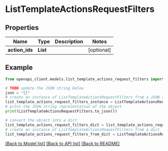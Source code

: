 # ListTemplateActionsRequestFilters


## Properties

Name | Type | Description | Notes
------------ | ------------- | ------------- | -------------
**action_ids** | **List** |  | [optional] 

## Example

```python
from openapi_client.models.list_template_actions_request_filters import ListTemplateActionsRequestFilters

# TODO update the JSON string below
json = "{}"
# create an instance of ListTemplateActionsRequestFilters from a JSON string
list_template_actions_request_filters_instance = ListTemplateActionsRequestFilters.from_json(json)
# print the JSON string representation of the object
print(ListTemplateActionsRequestFilters.to_json())

# convert the object into a dict
list_template_actions_request_filters_dict = list_template_actions_request_filters_instance.to_dict()
# create an instance of ListTemplateActionsRequestFilters from a dict
list_template_actions_request_filters_from_dict = ListTemplateActionsRequestFilters.from_dict(list_template_actions_request_filters_dict)
```
[[Back to Model list]](../README.md#documentation-for-models) [[Back to API list]](../README.md#documentation-for-api-endpoints) [[Back to README]](../README.md)


